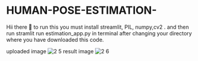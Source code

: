 # HUMAN-POSE-ESTIMATION-

Hii there 👋
to run this you must install streamlit, PIL, numpy,cv2 .
and then run stramlit run estimation_app.py in terminal after changing your directory where you have downloaded this code.

uploaded image
![2 5](https://github.com/user-attachments/assets/6224efc1-3ad4-41ec-9e19-aa76246f028c)
result image
![2 6](https://github.com/user-attachments/assets/02baa3fe-675c-4085-a7d2-ca06f15c2154)
